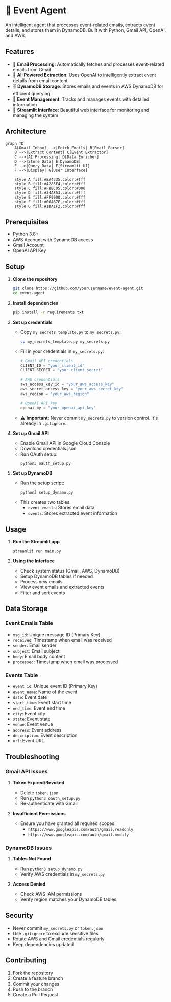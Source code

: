 # 🤖 Event Agent

An intelligent agent that processes event-related emails, extracts event details, and stores them in DynamoDB. Built with Python, Gmail API, OpenAI, and AWS.

## Features

- 📧 **Email Processing**: Automatically fetches and processes event-related emails from Gmail
- 🤖 **AI-Powered Extraction**: Uses OpenAI to intelligently extract event details from email content
- 🗄️ **DynamoDB Storage**: Stores emails and events in AWS DynamoDB for efficient querying
- 🎯 **Event Management**: Tracks and manages events with detailed information
- 🎨 **Streamlit Interface**: Beautiful web interface for monitoring and managing the system

## Architecture

```mermaid
graph TD
    A[Gmail Inbox] -->|Fetch Emails| B[Email Parser]
    B -->|Extract Content| C[Event Extractor]
    C -->|AI Processing| D[Data Enricher]
    D -->|Store Data| E[DynamoDB]
    E -->|Query Data| F[Streamlit UI]
    F -->|Display| G[User Interface]
    
    style A fill:#EA4335,color:#fff
    style B fill:#4285F4,color:#fff
    style C fill:#FBBC05,color:#000
    style D fill:#34A853,color:#fff
    style E fill:#FF9900,color:#fff
    style F fill:#00A67E,color:#fff
    style G fill:#1DA1F2,color:#fff
```

## Prerequisites

- Python 3.8+
- AWS Account with DynamoDB access
- Gmail Account
- OpenAI API Key

## Setup

1. **Clone the repository**
   ```bash
   git clone https://github.com/yourusername/event-agent.git
   cd event-agent
   ```

2. **Install dependencies**
   ```bash
   pip install -r requirements.txt
   ```

3. **Set up credentials**
   - Copy `my_secrets_template.py` to `my_secrets.py`:
     ```bash
     cp my_secrets_template.py my_secrets.py
     ```
   - Fill in your credentials in `my_secrets.py`:
     ```python
     # Gmail API credentials
     CLIENT_ID = "your_client_id"
     CLIENT_SECRET = "your_client_secret"
     
     # AWS credentials
     aws_access_key_id = "your_aws_access_key"
     aws_secret_access_key = "your_aws_secret_key"
     aws_region = "your_aws_region"
     
     # OpenAI API key
     openai_by = "your_openai_api_key"
     ```
   - ⚠️ **Important**: Never commit `my_secrets.py` to version control. It's already in `.gitignore`.

4. **Set up Gmail API**
   - Enable Gmail API in Google Cloud Console
   - Download credentials.json
   - Run OAuth setup:
     ```bash
     python3 oauth_setup.py
     ```

5. **Set up DynamoDB**
   - Run the setup script:
     ```bash
     python3 setup_dynamo.py
     ```
   - This creates two tables:
     - `event_emails`: Stores email data
     - `events`: Stores extracted event information

## Usage

1. **Run the Streamlit app**
   ```bash
   streamlit run main.py
   ```

2. **Using the Interface**
   - Check system status (Gmail, AWS, DynamoDB)
   - Setup DynamoDB tables if needed
   - Process new emails
   - View event emails and extracted events
   - Filter and sort events

## Data Storage

### Event Emails Table
- `msg_id`: Unique message ID (Primary Key)
- `received`: Timestamp when email was received
- `sender`: Email sender
- `subject`: Email subject
- `body`: Email body content
- `processed`: Timestamp when email was processed

### Events Table
- `event_id`: Unique event ID (Primary Key)
- `event_name`: Name of the event
- `date`: Event date
- `start_time`: Event start time
- `end_time`: Event end time
- `city`: Event city
- `state`: Event state
- `venue`: Event venue
- `address`: Event address
- `description`: Event description
- `url`: Event URL

## Troubleshooting

### Gmail API Issues
1. **Token Expired/Revoked**
   - Delete `token.json`
   - Run `python3 oauth_setup.py`
   - Re-authenticate with Gmail

2. **Insufficient Permissions**
   - Ensure you have granted all required scopes:
     - `https://www.googleapis.com/auth/gmail.readonly`
     - `https://www.googleapis.com/auth/gmail.modify`

### DynamoDB Issues
1. **Tables Not Found**
   - Run `python3 setup_dynamo.py`
   - Verify AWS credentials in `my_secrets.py`

2. **Access Denied**
   - Check AWS IAM permissions
   - Verify region matches your DynamoDB tables

## Security

- Never commit `my_secrets.py` or `token.json`
- Use `.gitignore` to exclude sensitive files
- Rotate AWS and Gmail credentials regularly
- Keep dependencies updated

## Contributing

1. Fork the repository
2. Create a feature branch
3. Commit your changes
4. Push to the branch
5. Create a Pull Request
